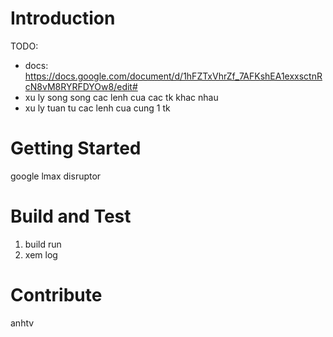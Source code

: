# Introduction 
TODO: 
- docs: https://docs.google.com/document/d/1hFZTxVhrZf_7AFKshEA1exxsctnRcN8vM8RYRFDYOw8/edit#
- xu ly song song cac lenh cua cac tk khac nhau
- xu ly tuan tu cac lenh cua cung 1 tk

# Getting Started
google lmax disruptor

# Build and Test
1.	build run
2.	xem log

# Contribute
anhtv
